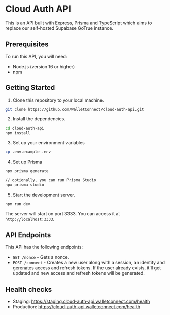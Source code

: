 # Cloud Auth API

This is an API built with Express, Prisma and TypeScript which aims to replace our self-hosted Supabase GoTrue instance.

## Prerequisites

To run this API, you will need:

- Node.js (version 16 or higher)
- npm

## Getting Started

1. Clone this repository to your local machine.

```sh
git clone https://github.com/WalletConnect/cloud-auth-api.git
```

2. Install the dependencies.

```sh
cd cloud-auth-api
npm install
```

3. Set up your environment variables

```sh
cp .env.example .env
```

4. Set up Prisma

```sh
npx prisma generate

// optionally, you can run Prisma Studio
npx prisma studio
```

5. Start the development server.

```sh
npm run dev
```

The server will start on port 3333. You can access it at `http://localhost:3333`.

## API Endpoints

This API has the following endpoints:

- `GET /nonce` - Gets a nonce.
- `POST /connect` - Creates a new user along with a session, an identity and gerenates access and refresh tokens.
  If the user already exists, it'll get updated and new access and refresh tokens will be generated.

## Health checks

- Staging: https://staging.cloud-auth-api.walletconnect.com/health
- Production: https://cloud-auth-api.walletconnect.com/health
